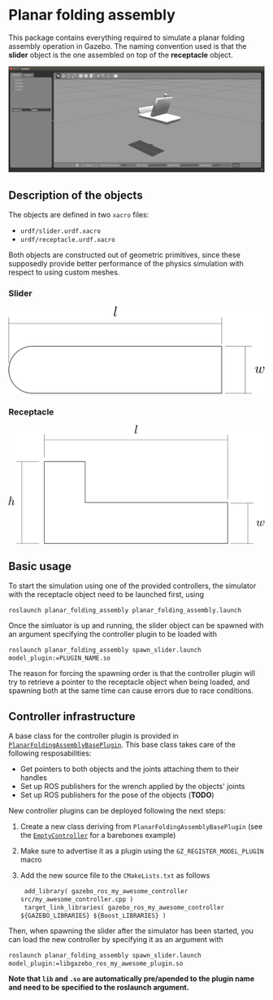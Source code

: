 # Planar folding assembly

This package contains everything required to simulate a planar folding assembly operation in Gazebo.
The naming convention used is that the __slider__ object is the one assembled on top of the __receptacle__ object.

![Simulation screenshot](img/sim_screenshot.bmp)


## Description of the objects

The objects are defined in two `xacro` files:

- `urdf/slider.urdf.xacro`
- `urdf/receptacle.urdf.xacro`

Both objects are constructed out of geometric primitives, since these supposedly provide better performance of the physics simulation with respect to using custom meshes.

### Slider

![Slider object](img/slider.png)

### Receptacle

![Receptacle object](img/receptacle.png)


## Basic usage

To start the simulation using one of the provided controllers, the simulator with the receptacle object need to be launched first, using

```
roslaunch planar_folding_assembly planar_folding_assembly.launch
```

Once the simluator is up and running, the slider object can be spawned with an argument specifying the controller plugin to be loaded with

```
roslaunch planar_folding_assembly spawn_slider.launch model_plugin:=PLUGIN_NAME.so
```

The reason for forcing the spawning order is that the controller plugin will try to retrieve a pointer to the receptacle object when being loaded, and spawning both at the same time can cause errors due to race conditions.

## Controller infrastructure

A base class for the controller plugin is provided in [`PlanarFoldingAssemblyBasePlugin`](src/planar_folding_assembly_base_plugin.h).
This base class takes care of the following resposabilities:

- Get pointers to both objects and the joints attaching them to their handles
- Set up ROS publishers for the wrench applied by the objects' joints
- Set up ROS publishers for the pose of the objects (__TODO__)

New controller plugins can be deployed following the next steps:

1. Create a new class deriving from `PlanarFoldingAssemblyBasePlugin` (see the [`EmptyController`](src/empty_controller.cpp) for a barebones example)
2. Make sure to advertise it as a plugin using the `GZ_REGISTER_MODEL_PLUGIN` macro
3. Add the new source file to the `CMakeLists.txt` as follows

        add_library( gazebo_ros_my_awesome_controller src/my_awesome_controller.cpp )
        target_link_libraries( gazebo_ros_my_awesome_controller ${GAZEBO_LIBRARIES} ${Boost_LIBRARIES} )

Then, when spawning the slider after the simulator has been started, you can load the new controller by specifying it as an argument with

```
roslaunch planar_folding_assembly spawn_slider.launch model_plugin:=libgazebo_ros_my_awesome_plugin.so
```

__Note that `lib` and `.so` are automatically pre/apended to the plugin name and need to be specified to the roslaunch argument.__
